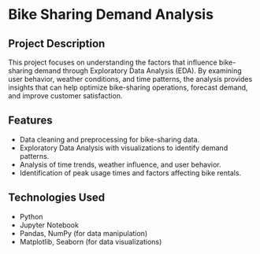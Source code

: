 # Bike Sharing Demand Analysis

## Project Description

This project focuses on understanding the factors that influence bike-sharing demand through Exploratory Data Analysis (EDA). By examining user behavior, weather conditions, and time patterns, the analysis provides insights that can help optimize bike-sharing operations, forecast demand, and improve customer satisfaction.

## Features
- Data cleaning and preprocessing for bike-sharing data.
- Exploratory Data Analysis with visualizations to identify demand patterns.
- Analysis of time trends, weather influence, and user behavior.
- Identification of peak usage times and factors affecting bike rentals.

## Technologies Used
- Python
- Jupyter Notebook
- Pandas, NumPy (for data manipulation)
- Matplotlib, Seaborn (for data visualizations)
